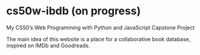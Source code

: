 # cs50w-ibdb (on progress)
My CS50’s Web Programming with Python and JavaScript Capstone Project

The main idea of this website is a place for a collaborative book database, inspired on IMDb and Goodreads.
